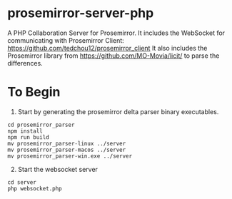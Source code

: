 # prosemirror-server-php
A PHP Collaboration Server for Prosemirror.
It includes the WebSocket for communicating with Prosemirror Client: https://github.com/tedchou12/prosemirror_client
It also includes the Prosemirror library from https://github.com/MO-Movia/licit/ to parse the differences.

# To Begin
1. Start by generating the prosemirror delta parser binary executables.
```
cd prosemirror_parser
npm install
npm run build
mv prosemirror_parser-linux ../server
mv prosemirror_parser-macos ../server
mv prosemirror_parser-win.exe ../server
```
2. Start the websocket server
```
cd server
php websocket.php
```


